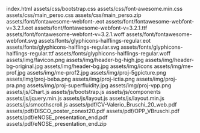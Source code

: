 index.html
assets/css/bootstrap.css
assets/css/font-awesome.min.css
assets/css/main_perso.css
assets/css/main_perso.zip
assets/font/fontawesome-webfont-.eot
assets/font/fontawesome-webfont-v=3.2.1.eot
assets/font/fontawesome-webfont-v=3.2.1.ttf
assets/font/fontawesome-webfont-v=3.2.1.woff
assets/font/fontawesome-webfont.svg
assets/fonts/glyphicons-halflings-regular.eot
assets/fonts/glyphicons-halflings-regular.svg
assets/fonts/glyphicons-halflings-regular.ttf
assets/fonts/glyphicons-halflings-regular.woff
assets/img/favicon.png
assets/img/header-bg-high.jpg
assets/img/header-bg-original.jpg
assets/img/header-bg.jpg
assets/img/icons
assets/img/me-prof.jpg
assets/img/me-prof2.jpg
assets/img/proj-5gpicture.png
assets/img/proj-beba.png
assets/img/proj-ictia.png
assets/img/proj-pra.png
assets/img/proj-superfluidity.jpg
assets/img/proj-vpp.png
assets/js/Chart.js
assets/js/bootstrap.js
assets/js/components
assets/js/jquery.min.js
assets/js/layout.js
assets/js/layout.min.js
assets/js/smoothscroll.js
assets/pdf/CV-Valerio_Bruschi_20_web.pdf
assets/pdf/DISCO_poster_conext20.pdf
assets/pdf/OPP_VBruschi.pdf
assets/pdf/eNOSE_presentation_end.pdf
assets/pdf/eNOSE_presentation_end.zip

